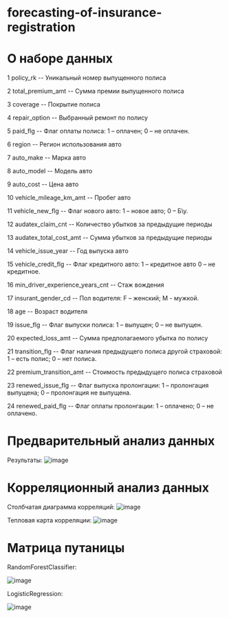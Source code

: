 # forecasting-of-insurance-registration

# О наборе данных

1 policy_rk -- Уникальный номер выпущенного полиса

2 total_premium_amt -- Сумма премии выпущенного полиса

3 coverage -- Покрытие полиса

4 repair_option -- Выбранный ремонт по полису

5 paid_flg -- Флаг оплаты полиса: 1 – оплачен; 0 – не оплачен.

6 region -- Регион использования авто

7 auto_make -- Марка авто

8 auto_model -- Модель авто

9 auto_cost -- Цена авто

10 vehicle_mileage_km_amt -- Пробег авто

11 vehicle_new_flg -- Флаг нового авто: 1 – новое авто; 0 – Б\у.

12 audatex_claim_cnt -- Количество убытков за предыдущие периоды

13 audatex_total_cost_amt -- Сумма убытков за предыдущие периоды

14 vehicle_issue_year -- Год выпуска авто

15 vehicle_credit_flg -- Флаг кредитного авто: 1 – кредитное авто 0 – не кредитное.

16 min_driver_experience_years_cnt -- Стаж вождения

17 insurant_gender_cd -- Пол водителя: F – женский; M - мужкой.

18 age -- Возраст водителя

19 issue_flg -- Флаг выпуски полиса: 1 – выпущен; 0 – не выпущен.

20 expected_loss_amt -- Сумма предполагаемого убытка по полису

21 transition_flg -- Флаг наличия предыдущего полиса другой страховой: 1 – есть полис; 0 – нет полиса.

22 premium_transition_amt -- Стоимость предыдущего полиса страховой

23 renewed_issue_flg -- Флаг выпуска пролонгации: 1 – пролонгация выпущена; 0 – пролонгация не выпущена.

24 renewed_paid_flg -- Флаг оплаты пролонгации: 1 – оплачено; 0 – не оплачено.

# Предварительный анализ данных
Результаты:
![image](https://github.com/user-attachments/assets/90e64ded-dc2b-4b0c-8d96-93f0fa87bb14)




# Корреляционный анализ данных
Столбчатая диаграмма корреляций:
![image](https://github.com/user-attachments/assets/3c38346e-4d36-4177-ab73-e4e0ef69d150)


Тепловая карта корреляции:
![image](https://github.com/user-attachments/assets/326eb5b3-0ba5-4d5d-98d7-7f4fda7ea1f5)


# Матрица путаницы
RandomForestClassifier:

![image](https://github.com/user-attachments/assets/9aa2d74f-bf1e-4aed-8403-a0c888dce9f2)


LogisticRegression:

![image](https://github.com/user-attachments/assets/825e9835-406a-4834-8138-2ec137100e76)
